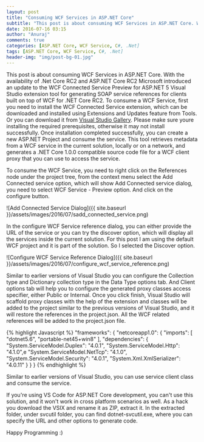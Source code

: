 ```yaml
---
layout: post
title: "Consuming WCF Services in ASP.NET Core"
subtitle: "This post is about consuming WCF Services in ASP.NET Core. With the availability of .Net Core RC2 and ASP.NET Core RC2 Microsoft introduced an update to the WCF Connected Service Preview for ASP.NET 5 Visual Studio extension tool for generating SOAP service references for clients built on top of WCF for .NET Core RC2."
date: 2016-07-16 03:15
author: "Anuraj"
comments: true
categories: [ASP.NET Core, WCF Service, C#, .Net]
tags: [ASP.NET Core, WCF Service, C#, .Net]
header-img: "img/post-bg-01.jpg"
---
```

This post is about consuming WCF Services in ASP.NET Core. With the availability of .Net Core RC2 and ASP.NET Core RC2 Microsoft introduced an update to the WCF Connected Service Preview for ASP.NET 5 Visual Studio extension tool for generating SOAP service references for clients built on top of WCF for .NET Core RC2. To consume a WCF Service, first you need to install the WCF Connected Service extension, which can be downloaded and installed using Extensions and Updates feature from Tools. Or you can download it from [Visual Studio Gallery](https://visualstudiogallery.msdn.microsoft.com/c3b3666e-a928-4136-9346-22e30c949c08). Please make sure youre installing the required prerequisites, otherwise it may not install successfully. Once installation completed successfully, you can create a new ASP.NET Project and consume the service. This tool retrieves metadata from a WCF service in the current solution, locally or on a network, and generates a .NET Core 1.0.0 compatible source code file for a WCF client proxy that you can use to access the service.

To consume the WCF Service, you need to right click on the References node under the project tree, from the context menu select the Add Connected service option, which will show Add Connected service dialog, you need to select WCF Service - Preview option. And click on the configure button.

![Add Connected Service Dialog]({{ site.baseurl }}/assets/images/2016/07/sadd_connected_service.png)

In the configure WCF Service reference dialog, you can either provide the URL of the service or you can try the discover option, which will display all the services inside the current solution. For this post I am using the default WCF project and it is part of the solution. So I selected the Discover option.

![Configure WCF Service Reference Dialog]({{ site.baseurl }}/assets/images/2016/07/configure_wcf_service_reference.png)

Similar to earlier versions of Visual Studio you can configure the Collection type and Dictionary collection type in the Data Type options tab. And Client options tab will help you to configure the generated proxy classes access specifier, either Public or Internal. Once you click finish, Visual Studio will scaffold proxy classes with the help of the extension and classes will be added to the project similar to the previous versions of Visual Studio, and it will restore the references in the project.json. All the WCF related references will be added to the project.json file.

{% highlight Javascript %}
"frameworks": {
  "netcoreapp1.0": {
    "imports": [
      "dotnet5.6",
      "portable-net45+win8"
    ],
    "dependencies": {
      "System.ServiceModel.Duplex": "4.0.1",
      "System.ServiceModel.Http": "4.1.0",e
      "System.ServiceModel.NetTcp": "4.1.0",
      "System.ServiceModel.Security": "4.0.1",
      "System.Xml.XmlSerializer": "4.0.11"
    }
  }
}
{% endhighlight %}

Similar to earlier versions of Visual Studio, you can use service client class and consume the service. 

If you're using VS Code for ASP.NET Core development, you can't use this solution, and it won't work in cross platform scenarios as well. As a hack you download the VSIX and rename it as ZIP, extract it. In the extracted folder, under svcutil folder, you can find dotnet-svcutil.exe, where you can specify the URL and other options to generate code.

Happy Programming :)

